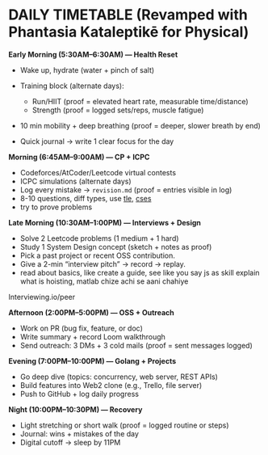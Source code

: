 # DAILY TIMETABLE (Revamped with Phantasia Kataleptikē for Physical)

**Early Morning (5:30AM–6:30AM) — Health Reset**

- Wake up, hydrate (water + pinch of salt)
- Training block (alternate days):
  - Run/HIIT (proof = elevated heart rate, measurable time/distance)
  - Strength (proof = logged sets/reps, muscle fatigue)

- 10 min mobility + deep breathing (proof = deeper, slower breath by end)
- Quick journal → write 1 clear focus for the day

**Morning (6:45AM–9:00AM) — CP + ICPC**

- Codeforces/AtCoder/Leetcode virtual contests
- ICPC simulations (alternate days)
- Log every mistake → `revision.md` (proof = entries visible in log)
- 8-10 questions, diff types, use [tle](https://tle-eliminators.com/), [cses](https://cses.fi/problemset/)
- try to prove problems

**Late Morning (10:30AM–1:00PM) — Interviews + Design**

- Solve 2 Leetcode problems (1 medium + 1 hard)
- Study 1 System Design concept (sketch + notes as proof)
- Pick a past project or recent OSS contribution.
- Give a 2-min “interview pitch” → record → replay.
- read about basics, like create a guide, see like you say js as skill explain what is hoisting, matlab chize achi se aani chahiye

Interviewing.io/peer

**Afternoon (2:00PM–5:00PM) — OSS + Outreach**

- Work on PR (bug fix, feature, or doc)
- Write summary + record Loom walkthrough
- Send outreach: 3 DMs + 3 cold mails (proof = sent messages logged)

**Evening (7:00PM–10:00PM) — Golang + Projects**

- Go deep dive (topics: concurrency, web server, REST APIs)
- Build features into Web2 clone (e.g., Trello, file server)
- Push to GitHub + log daily progress

**Night (10:00PM–10:30PM) — Recovery**

- Light stretching or short walk (proof = logged routine or steps)
- Journal: wins + mistakes of the day
- Digital cutoff → sleep by 11PM
